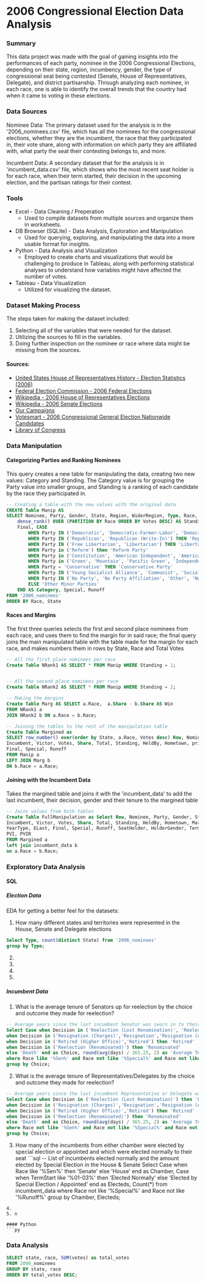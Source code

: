 # 2006 Congressional Election Data Analysis


### Summary

This data project was made with the goal of gaining insights into the performances of each party, nominee in the 2006 Congressional Elections, depending on their state, region, incumbency, gender, the type of congressional seat being contested (Senate, House of Representatives, Delegate), and district partisanship. Through analyzing each nominee, in each race, one is able to identify the overall trends that the country had when it came to voting in these elections.


### Data Sources

Nominee Data: The primary dataset used for the analysis is in the '2006_nominees.csv' file, which has all the nominees for the congressional elections, whether they are the incumbent, the race that they participated in, their vote share, along with information on which party they are affiliated with, what party the seat their contesting belongs to, and more.

Incumbent Data: A secondary dataset that for the analysis is in 'incumbent_data.csv' file, which shows who the most recent seat holder is for each race, when their term started, their decision in the upcoming election, and the partisan ratings for their contest. 


### Tools
- Excel - Data Cleaning / Preperation
  - Used to compile datasets from multiple sources and organize them in worksheets.
- DB Browser (SQLite) - Data Analysis, Exploration and Manipulation
  - Used for querying, exploring, and manipulating the data into a more usable format for insights.
- Python - Data Analysis and Visualization
  - Employed to create charts and visualizations that would be challenging to produce in Tableau, along with performing statistical analyses to understand how variables might have affected the number of votes.
- Tableau - Data Visualization
  - Utilized for visualizing the dataset.


### Dataset Making Process

The steps taken for making the dataset included:
  1. Selecting all of the variables that were needed for the dataset.
  2. Utilizing the sources to fill in the variables.
  3. Doing further inspection on the nominee or race where data might be missing from the sources.

#### Sources:
- [United States House of Representatives History - Election Statistics (2006)](https://history.house.gov/Institution/Election-Statistics/Election-Statistics/)
- [Federal Election Commission - 2006 Federal Elections](https://www.fec.gov/resources/cms-content/documents/federalelections2006.pdf)
- [Wikipedia - 2006 House of Representatives Elections](https://en.wikipedia.org/wiki/2006_United_States_House_of_Representatives_elections)
- [Wikipedia - 2006 Senate Elections](https://en.wikipedia.org/wiki/2006_United_States_Senate_elections)
- [Our Campaigns](https://www.ourcampaigns.com/)
- [Votesmart - 2006 Congressional General Election Nationwide Candidates](https://justfacts.votesmart.org/election/2006/C/NA/2006-congressional-election?stageId=G&p=1)
- [Library of Congress](https://www.loc.gov/)


### Data Manipulation

#### Categorizing Parties and Ranking Nominees

This query creates a new table for manipulating the data, creating two new values: Category and Standing. The Category value is for grouping the Party value into smaller groups, and Standing is a ranking of each candidate by the race they participated in.


```sql
-- Creating a table with the new values with the original data
CREATE Table Manip AS 
SELECT Nominee, Party, Gender, State, Region, WiderRegion, Type, Race, Class, Incumbent, Victor, Votes, Share, Total, 
    dense_rank() OVER (PARTITION BY Race ORDER BY Votes DESC) AS Standing, Heldby, Hometown, EDay, EYear, YearType, Elast, 
    Final, CASE
        WHEN Party IN ('Democratic', 'Democratic-Farmer-Labor', 'Democratic-Nonpartisan League', 'Democratic (Write-In)') THEN 'Democratic Party'
        WHEN Party IN ('Republican', 'Republican (Write-In)') THEN 'Republican Party'
        WHEN Party IN ('Free Libertarian', 'Libertarian') THEN 'Libertarian Party'
        WHEN Party in ('Reform') then 'Reform Party'
        WHEN Party in ('Constitution', 'American Independent', 'American Constitution Party', 'U.S. Taxpayers', 'Independent American') THEN 'Constitution Party'
        WHEN Party in ('Green', 'Mountain', 'Pacific Green', 'Independent Green', 'Desert Greens') then 'Green Party'
        WHEN Party = 'Conservative' THEN 'Conservative Party'
        WHEN Party IN ('Young Socialist Alliance', 'Communist', 'Socialist Equality', 'Socialist', 'Socialist Labor', 'Peace And Freedom', 'Socialist Workers', 'Liberty Union') THEN 'Socialist Parties'
        WHEN Party IN ('No Party', 'No Party Affiliation', 'Other', 'Nominated by Petition', 'Conneticut for Lieberman', 'Write-In', 'Independent Political Choice', 'No Party Preference', 'Independent', 'Independent Constitutional Candidate', 'Independent Party of Delaware', 'Independence', 'Nonpartisan', 'No Political Party', 'Unaffiliated') THEN 'Independent'
        ELSE 'Other Minor Parties'
    END AS Category, Special, Runoff 
FROM '2006_nominees' 
ORDER BY Race, State
```

#### Races and Margins

The first three queries selects the first and second place nominees from each race, and uses them to find the margin for in said race; the final query joins the main manipulated table with the table made for the margin for each race, and makes numbers them in rows by State, Race and Total Votes

```sql
-- All the first place nominees per race
Create Table NRank1 AS SELECT * FROM Manip WHERE Standing = 1;


-- All the second place nominees per race
Create Table NRank2 AS SELECT * FROM Manip WHERE Standing = 2;

-- Making the margins
Create Table Marg AS SELECT a.Race,  a.Share - b.Share AS Win
FROM NRank1 a 
JOIN NRank2 b ON a.Race = b.Race;

-- Joining the tables to the rest of the manipulation table
Create Table Margined as 
SELECT row_number() over(order by State, a.Race, Votes desc) Row, Nominee, Party, Gender, State, Region, WiderRegion, Type, a.Race, Class, 
Incumbent, Victor, Votes, Share, Total, Standing, HeldBy, Hometown, printf('%.2f%%', b.Win) AS Margin, Category, EDay, EYear, YearType, Elast, 
Final, Special, Runoff
FROM Manip a
LEFT JOIN Marg b
ON b.Race = a.Race;
```

#### Joining with the Incumbent Data

Takes the margined table and joins it with the 'incumbent_data' to add the last incumbent, their decision, gender and their tenure to the margined table

```sql
-- Joins values from both tables
Create Table FullManipulation as Select Row, Nominee, Party, Gender, State, Region, WiderRegion, Type, a.Race, Class, 
Incumbent, Victor, Votes, Share, Total, Standing, HeldBy, Hometown, Margin, Category, EDay, EYear,
YearType, ELast, Final, Special, Runoff, SeatHolder, HolderGender, TermStart, Decision, Days, Rating,
PVI, PVIR
FROM Margined a
left join incumbent_data b
on a.Race = b.Race;
```
### Exploratory Data Analysis

#### SQL


##### Election Data
EDA for getting a better feel for the datasets:

  1. How many different states and territories were represented in the House, Senate and Delegate elections
```sql
Select Type, count(distinct State) from '2006_nominees'
group by Type; 
```
  2.
  3.
  4.
  5. 

##### Incumbent Data 
  1. What is the average tenure of Senators up for reelection by the choice and outcome they made for reelection?

```sql
-- Average years since the last incumbent Senator was sworn in to their term before Election Day
Select Case when Decision in ('Reelection (Lost Renomination)', 'Reelection (Lost Renomination; Changed Parties)') then 'Lost Renomination'
when Decision in ('Resignation (Charges)','Resignation','Resignation (Appointment)') then 'Resigned'
when Decision in ('Retired (Higher Office)','Retired') then 'Retired'
when Decision in ('Reelection (Renominated)') then 'Renominated'
else 'Death' end as Choice, round(avg(days) / 365.25, 2) as 'Average Tenure' from incumbent_data
where Race like '%Sen%' and Race not like '%Special%' and Race not like '%Runoff%'
group by Choice;
```

     
  2. What is the average tenure of Representatives/Delegates by the choice and outcome they made for reelection?

  ```sql
-- Average years since the last incumbent Representative or Delegate was sworn in to their term before Election Day
Select Case when Decision in ('Reelection (Lost Renomination)') then 'Lost Renomination'
when Decision in ('Resignation (Charges)','Resignation','Resignation (Appointment)') then 'Resigned'
when Decision in ('Retired (Higher Office)','Retired') then 'Retired'
when Decision in ('Reelection (Renominated)') then 'Renominated'
else 'Death' end as Choice, round(avg(days) / 365.25, 2) as 'Average Tenure' from incumbent_data
where Race not like '%Sen%' and Race not like '%Special%' and Race not like '%Runoff%'
group by Choice;
```
  3. How many of the incumbents from either chamber were elected by special election or appointed and which were elected normally to their seat
    ```sql
-- List of incumbents elected normally and the amount elected by Special Election in the House & Senate
Select Case when Race like '%Sen%' then 'Senate'
else 'House' end as Chamber, Case when TermStart like '%01-03%' then 'Elected Normally'
else 'Elected by Special Election / Appointed' end as Electeds, Count(*)
from incumbent_data
where Race not like '%Special%' and Race not like '%Runoff%'
group by Chamber, Electeds;
  ```
  4. 
  5. n

#### Python
```py
```

### Data Analysis


```sql
SELECT state, race, SUM(votes) as total_votes
FROM 2006_nominees
GROUP BY state, race
ORDER BY total_votes DESC;
